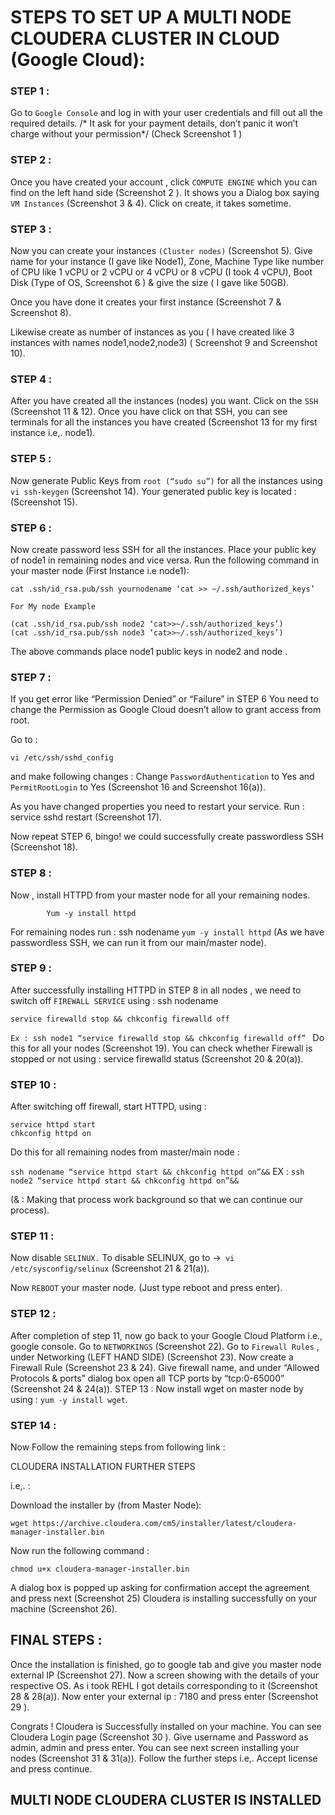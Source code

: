 # ﻿STEPS TO SET UP A MULTI NODE  CLOUDERA CLUSTER IN CLOUD (Google Cloud):


### STEP 1 : 
Go to `Google Console`  and log in with your user credentials and fill out all the required details. /* It ask for your payment details, don’t panic it won’t charge without your permission*/ (Check Screenshot 1 ) 


### STEP 2 :
Once you have created your account , click  `COMPUTE ENGINE` which you can find on the left hand side (Screenshot 2 ). 
It shows you a Dialog box saying `VM Instances` (Screenshot 3 & 4).
Click on create, it takes sometime.


### STEP 3 :
Now you can create your instances `(Cluster nodes)` (Screenshot 5).
Give name for your instance (I gave like Node1), Zone, Machine Type like number of CPU like 1 vCPU or  2 vCPU or 4 vCPU or 8 vCPU (I took 4 vCPU), Boot Disk (Type of OS, Screenshot 6 ) & give the size ( I gave like 50GB). 


Once you have done it creates your first instance (Screenshot 7 & Screenshot 8).


Likewise create as number of instances as you ( I have created like 3 instances with names node1,node2,node3) ( Screenshot 9 and Screenshot 10).


### STEP 4 :
After you have created all the instances (nodes) you want. Click on the `SSH` (Screenshot 11 & 12).
Once you have click on that SSH, you can see terminals for all the instances you have created (Screenshot 13 for my first instance i.e,. node1).


### STEP 5 :
Now generate Public Keys from `root (“sudo su”)` for all the instances using ``` vi ssh-keygen``` (Screenshot 14).
Your generated public key is located : (Screenshot 15).


### STEP 6 :
Now create password less SSH for all the instances.
Place your public key of node1 in remaining nodes and vice versa.
Run the following command in your master node (First Instance i.e node1):
 ``` vi 
cat .ssh/id_rsa.pub/ssh yournodename ‘cat >> ~/.ssh/authorized_keys’
```
`For My node Example`

``` vi 
(cat .ssh/id_rsa.pub/ssh node2 ‘cat>>~/.ssh/authorized_keys’)
(cat .ssh/id_rsa.pub/ssh node3 ‘cat>>~/.ssh/authorized_keys’)
```


The above commands place node1 public keys in node2 and node .


### STEP 7 :
If you get error like “Permission Denied” or “Failure”  in STEP 6 
You need to change the Permission as Google Cloud doesn’t allow to grant access from root. 

Go to : 
``` vi
vi /etc/ssh/sshd_config
```  
and make following changes :
Change `PasswordAuthentication` to Yes and `PermitRootLogin` to Yes 
(Screenshot 16 and Screenshot 16(a)).


As you have changed properties you need to restart your service.
Run : service sshd restart (Screenshot 17).


Now repeat STEP 6, bingo! we could successfully create passwordless SSH (Screenshot 18).


### STEP 8 :
Now , install HTTPD from your master node for all your remaining nodes.

``` vi 
        Yum -y install httpd 
```

For remaining nodes run : ssh nodename `yum -y install httpd`  (As we have passwordless SSH, we can run it from our main/master node).



### STEP 9 :
After successfully installing HTTPD in STEP 8 in all nodes , we need to switch off `FIREWALL SERVICE` using :
ssh nodename 
``` vi 
service firewalld stop && chkconfig firewalld off
``` 
`Ex : ssh node1 “service firewalld stop && chkconfig firewalld off” `
Do this for all your nodes (Screenshot 19).
You can check whether Firewall is stopped or not using : service firewalld status (Screenshot 20 & 20(a)).


### STEP 10 :
After switching off firewall, start HTTPD, using :

``` vi
service httpd start 
chkconfig httpd on
```

Do this for all remaining nodes from master/main node :


`ssh nodename “service httpd start && chkconfig httpd on”&&`
EX : `ssh node2 “service httpd start && chkconfig httpd on”&&`


(& : Making that process work background so that we can continue our process).




### STEP 11 :
Now disable `SELINUX.`
To disable SELINUX, go to →` vi /etc/sysconfig/selinux` (Screenshot 21 & 21(a)).


Now `REBOOT` your master node. (Just type reboot and press enter).




### STEP 12 :


After completion of step 11, now go back to your Google Cloud Platform i.e., google console. 
Go to `NETWORKINGS` (Screenshot 22).
Go to `Firewall Rules` , under Networking (LEFT HAND SIDE) (Screenshot 23).
Now create a Firewall Rule (Screenshot 23 & 24).
Give firewall name, and under “Allowed Protocols & ports” dialog box open all TCP ports by “tcp:0-65000” (Screenshot 24 & 24(a)).
STEP 13 :
Now install wget on master node by using : `yum -y install wget`.


### STEP 14 :
Now Follow the remaining steps from following link :


CLOUDERA INSTALLATION FURTHER STEPS


 i.e,. :


Download the installer by (from Master Node):

``` vi
wget https://archive.cloudera.com/cm5/installer/latest/cloudera-manager-installer.bin 

```

Now run the following command : 
``` vi
chmod u+x cloudera-manager-installer.bin
```
A dialog box is popped up asking for confirmation accept the agreement and press next (Screenshot 25)
Cloudera is installing successfully on your machine (Screenshot 26).


## FINAL STEPS :
Once the installation is finished, go to google tab and give you master node external IP (Screenshot 27).
Now a screen showing with the details of your respective OS. As i took REHL I got details corresponding to it (Screenshot 28 & 28(a)).
Now enter your external ip : 7180 and press enter (Screenshot 29 ).


Congrats ! Cloudera is Successfully installed on your machine. You can see Cloudera Login page (Screenshot 30 ).
Give username and Password as admin, admin and press enter. You can see next screen installing your nodes (Screenshot 31 & 31(a)).
Follow the further steps i.e,. Accept license and press continue. 
## MULTI NODE CLOUDERA CLUSTER IS INSTALLED

